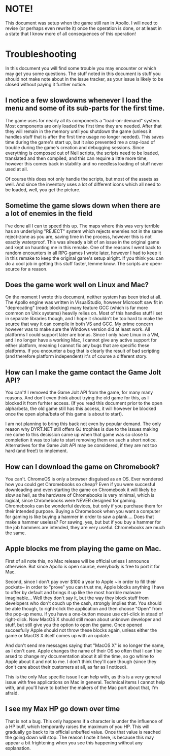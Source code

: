 # NOTE!

This document was setup when the game still ran in Apollo. 
I will need to revise (or perhaps even rewrite it) once the operation is done, or at least in a state that I know more of all consequences of this operation!

# Troubleshooting

In this document you will find some trouble you may encounter or which may get you some questions. The stuff noted in this document is stuff you should not make note about in the issue tracker, as your issue is likely to be closed without paying it further notice.



## I notice a few slowdowns whenever I load the menu and some of its sub-parts for the first time.

The game uses for nearly all its components a "load-on-demand" system. Most components are only loaded the first time they are needed. After that they will remain in the memory until you shutdown the game (unless it handles stuff that is after the first time usage no longer needed).
This saves time during the game's start up, but it also prevented me a crap-load of trouble during the game's creation and debugging sessions.
Since everything is composed out of Neil scripts, the scripts need to be loaded, translated and then compiled, and this can require a little more time, however this comes back in stability and no needless loading of stuff never used at all.

Of course this does not only handle the scripts, but most of the assets as well. And since the inventory uses a lot of different icons which all need to be loaded, well, you get the picture.

## Sometime the game slows down when there are a lot of enemies in the field

I've done all I can to speed this up. The maps where this was very terrible has an underlying "REJECT" system which rejects enemies not in the same reject-zone as you are, saving time in the process, however this is not exactly waterproof. This was already a bit of an issue in the original game and kept on haunting me in this remake. One of the reasons I went back to random encounters in all RPG games I wrote later, however I had to keep it in this remake to keep the original game's setup alright.
If you think you can do a cool job in getting this stuff faster, lemme know. The scripts are open-source for a reason.

## Does the game work well on Linux and Mac?

On the moment I wrote this document, neither system has been tried at all. The Apollo engine was written in VisualStudio, however Microsoft saw fit in "deprecating" (read: blocking) many feature GCC (which is far more common on Unix systems) heavily relies on. Most of this handles stuff I set in separate libraries though, and I hope it shouldn't be too hard to make the source that way it can compile in both VS and GCC. My prime concern however was to make sure the Windows version did at least work. All platforms I could support later are bonus.
Since I only have Linux in a VM, and I no longer have a working Mac, I cannot give any active support for either platform, meaning I cannot fix any bugs that are specific these platforms. If you encounter a bug that is clearly the result of bad scripting (and therefore platform independent) it's of course a different story.

## How can I make the game contact the Game Jolt API?

You can't! I removed the Game Jolt API from the game, for many many reasons. And don't even think about trying the old game for this, as I blocked it from furhter access.
(If you read this document prior to the open alpha/beta, the old game still has this access, it will however be blocked once the open alpha/beta of this game is about to start).

I am not planning to bring this back not even by popular demand. The only reason why DYRT.NET still offers GJ trophies is due to the issues making me come to this decission came up when that game was so close to completion it was too late to start removing them on such a short notice.
Alternatives for the Game Jolt API may be considered, if they are not too hard (and free!) to implement.


## How can I download the game on Chromebook?

You can't. ChromeOS is only a browser disguised as an OS. Ever wondered how you could get Chromebooks so cheap?
Even if you were succesful downloading and even starting the game on Chromebook it will likely be slow as hell, as the hardware of Chromebooks is very minimal, which is logical, since Chromebooks were NEVER designed for gaming. 
Chromebooks can be wonderful devices, but only if you purchase them for their intended purpose. Buying a Chromebook when you want a computer for gaming is like buying a hammer in order to saw a plank.... Does that make a hammer useless? For sawing, yes, but but if you buy a hammer for the job hammers are intended, they are very useful. Chromebooks are much the same.


## Apple blocks me from playing the game on Mac.

First of all note this, no Mac release will be official unless I announce otherwise. But since Apollo is open source, everybody is free to port it for Mac.

Second, since I don't pay over $100 a year to Apple ~in order to fill their pockets~ in order to "prove" you can trust me, Apple blocks anything I have to offer by default and brings it up like the most horrible malware imaginable... Well they don't say it, but the way they block stuff from developers who don't couch up the cash, strongly implies that.
You should be able though, to right-click the application and then choose "Open" from the pop-up menu. If you have a one-button mouse use ctrl-click in stead of right-click. Now MacOS X should still moan about unknown developer and stuff, but still give you the option to open the game. Once opened succesfully Apple should not throw these blocks again, unless either the game or MacOS X itself comes up with an update.

And don't send me messages saying that "MacOS X" is no longer the name, as I don't care. Apple changes the name of their OS so often that I can't be arsed to change my documentation about it all the time, so go whine to Apple about it and not to me. I don't think they'll care though (since they don't care about their customers at all, as far as I noticed).

This is the only Mac specific issue I can help with, as this is a very general issue with free applications on Mac in general. Technical items I cannot help with, and you'll have to bother the makers of the Mac port about that, I'm afraid.


## I see my Max HP go down over time

That is not a bug. This only happens if a character is under the influence of a HP buff, which temporarily raises the maximum of you HP. This will gradually go back to its official unbuffed value. Once that value is reached the 
going down will stop. The reason I note it here, is because this may appear a bit frightening when you see this happening without any explanation.
